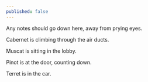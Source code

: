 ```yaml
---
published: false
---
```


Any notes should go down here, away from prying eyes.

Cabernet is climbing through the air ducts.

Muscat is sitting in the lobby.

Pinot is at the door, counting down.

Terret is in the car.